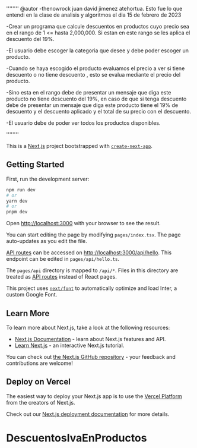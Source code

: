 ''''''''
@autor -thenowrock juan david jimenez atehortua.
Esto fue lo que entendi en la clase de analisis y algoritmos el dia 15 de febrero de 2023

-Crear un programa que calcule descuentos en productos cuyo precio sea en el rango de 1 <= hasta 2,000,000. Si estan en este rango se les aplica el descuento del 19%.

-El usuario debe escoger la categoria que desee y debe poder escoger un producto.

-Cuando se haya escogido el producto evaluamos el precio a ver si tiene descuento o no tiene descuento , esto se evalua mediante el precio del producto.

-Sino esta en el rango debe de presentar un mensaje que diga este producto no tiene descuento del 19%, en caso de que si tenga descuento debe de presentar un mensaje que diga este producto tiene el 19% de descuento y el descuento aplicado y el total de su precio con el descuento.

-El usuario debe de poder ver todos los productos disponibles.

''''''''






This is a [Next.js](https://nextjs.org/) project bootstrapped with [`create-next-app`](https://github.com/vercel/next.js/tree/canary/packages/create-next-app).

## Getting Started

First, run the development server:

```bash
npm run dev
# or
yarn dev
# or
pnpm dev
```

Open [http://localhost:3000](http://localhost:3000) with your browser to see the result.

You can start editing the page by modifying `pages/index.tsx`. The page auto-updates as you edit the file.

[API routes](https://nextjs.org/docs/api-routes/introduction) can be accessed on [http://localhost:3000/api/hello](http://localhost:3000/api/hello). This endpoint can be edited in `pages/api/hello.ts`.

The `pages/api` directory is mapped to `/api/*`. Files in this directory are treated as [API routes](https://nextjs.org/docs/api-routes/introduction) instead of React pages.

This project uses [`next/font`](https://nextjs.org/docs/basic-features/font-optimization) to automatically optimize and load Inter, a custom Google Font.

## Learn More

To learn more about Next.js, take a look at the following resources:

- [Next.js Documentation](https://nextjs.org/docs) - learn about Next.js features and API.
- [Learn Next.js](https://nextjs.org/learn) - an interactive Next.js tutorial.

You can check out [the Next.js GitHub repository](https://github.com/vercel/next.js/) - your feedback and contributions are welcome!

## Deploy on Vercel

The easiest way to deploy your Next.js app is to use the [Vercel Platform](https://vercel.com/new?utm_medium=default-template&filter=next.js&utm_source=create-next-app&utm_campaign=create-next-app-readme) from the creators of Next.js.

Check out our [Next.js deployment documentation](https://nextjs.org/docs/deployment) for more details.
# DescuentosIvaEnProductos
